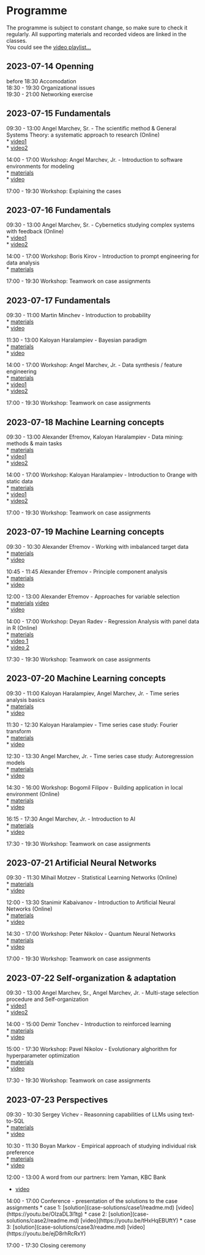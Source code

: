 # Programme  

The programme is subject to constant change, so make sure to check it regularly. All supporting materials and recorded videos are linked in the classes.  
You could see the [video playlist...](https://youtube.com/playlist?list=PLX9ryRl9v7BA0HCjbFffJC7Jnd3KIzAd0)  


## **2023-07-14 Openning**  
  before 18:30 Accomodation   
  18:30 - 19:30 Organizational issues  
  19:30 - 21:00 Networking exercise  


## **2023-07-15 Fundamentals**  
  09:30 - 13:00 Angel Marchev, Sr. - The scientific method & General Systems Theory: a systematic approach to research (Online)  
    * [video1](https://youtu.be/e_wryWsMWoU)  
    * [video2](https://youtu.be/YUiE8bRN2xA)  
  
<a/>  

  14:00 - 17:00 Workshop: Angel Marchev, Jr. - Introduction to software environments for modeling  
    * [materials](marchev/readme.md)  
    * [video](https://youtu.be/ZBoLs0D8bWw)  
  
<a/>  

17:00 - 19:30 Workshop: Explaining the cases    
  

## **2023-07-16 Fundamentals**  
  09:30 - 13:00 Angel Marchev, Sr. - Cybernetics studying complex systems with feedback (Online)  
    * [video1](https://youtu.be/zyWgyePY3a8)  
    * [video2](https://youtu.be/PhOLG7JdMI8)  

<a/>  

  14:00 - 17:00 Workshop: Boris Kirov - Introduction to prompt engineering for data analysis  
    * [materials](kirov/readme.md)  

<a/>  

  17:00 - 19:30 Workshop: Teamwork on case assignments  
  

## **2023-07-17 Fundamentals**  
  09:30 - 11:00 Martin Minchev - Introduction to probability  
    * [materials](minchev/readme.md)  
    * [video](https://youtu.be/A-HITGS1xpI)  

<a/>  

  11:30 - 13:00 Kaloyan Haralampiev - Bayesian paradigm  
    * [materials](haralampiev/readme.md)  
    * [video](https://youtu.be/6n0o835hoyA)  

<a/>  

  14:00 - 17:00 Workshop: Angel Marchev, Jr. - Data synthesis / feature engineering  
    * [materials](marchev/readme.md)  
    * [video1](https://youtu.be/5Z7p50KmQiA)  
    * [video2](https://youtu.be/mrtbxK_PJac)  
 
<a/>  

  17:00 - 19:30 Workshop: Teamwork on case assignments  
  

## **2023-07-18 Machine Learning concepts**  
  09:30 - 13:00 Alexander Efremov, Kaloyan Haralampiev - Data mining: methods & main tasks  
    * [materials](efremov/readme.md)  
    * [video1](https://youtu.be/iFOTFci498E)  
    * [video2](https://youtu.be/cmedfxv0tAo)  

<a/>  

  14:00 - 17:00 Workshop: Kaloyan Haralampiev - Introduction to Orange with static data  
    * [materials](haralampiev/readme.md)  
    * [video1](https://youtu.be/_dZga4axVaw)  
    * [video2](https://youtu.be/yCRXX32zCMg)  

<a/>  

  17:00 - 19:30 Workshop: Teamwork on case assignments  
  

## **2023-07-19 Machine Learning concepts**  
  09:30 - 10:30 Alexander Efremov - Working with imbalanced target data  
    * [materials](efremov/readme.md)  
    * [video](https://youtu.be/ozTCHmcy44E)  

<a/>  

  10:45 - 11:45 Alexander Efremov - Principle component analysis  
    * [materials](efremov/readme.md)   
    * [video](https://youtu.be/FOHq_wW6Y3Y)   

<a/>  

  12:00 - 13:00 Alexander Efremov - Approaches for variable selection  
    * [materials](efremov/readme.md) [video]()   
    * [video](https://youtu.be/KWrmmv-jO-Y)    

<a/>  

  14:00 - 17:00 Workshop: Deyan Radev - Regression Analysis with panel data in R (Online)  
    * [materials](radev/readme.md)   
    * [video 1](https://youtu.be/A63AcDVqlcQ)   
    * [video 2](https://youtu.be/252NqdDUDx8)

<a/>  

  17:30 - 19:30 Workshop: Teamwork on case assignments  


## **2023-07-20 Machine Learning concepts**  
  09:30 - 11:00 Kaloyan Haralampiev, Angel Marchev, Jr. - Time series analysis basics  
    * [materials](haralampiev/readme.md)   
    * [video](https://youtu.be/dqpGahs2-LY)  

<a/>  

  11:30 - 12:30 Kaloyan Haralampiev - Time series case study: Fourier transform   
    * [materials](haralampiev/readme.md)   
    * [video](https://youtu.be/u13uOvlkIHw)    

<a/>  

  12:30 - 13:30 Angel Marchev, Jr. - Time series case study: Autoregression models  
    * [materials](marchev/readme.md)   
    * [video](https://youtu.be/LSmLmQMLks8)    

<a/>  

  14:30 - 16:00 Workshop: Bogomil Filipov - Building application in local environment (Online)  
    * [materials](filipov/readme.md)   
    * [video](https://youtu.be/Cz1ePG878iA)    

<a/>  

  16:15 - 17:30 Angel Marchev, Jr. - Introduction to AI  
    * [materials](marchev/readme.md)   
    * [video](https://youtu.be/vuBbjrpqSrE)    

<a/>  

  17:30 - 19:30 Workshop: Teamwork on case assignments  

  
## **2023-07-21 Artificial Neural Networks**  
  09:30 - 11:30 Mihail Motzev - Statistical Learning Networks (Online)  
    * [materials](motzev/readme.md)   
    * [video](https://youtu.be/znjUMbSI2F4)    

<a/>  

  12:00 - 13:30 Stanimir Kabaivanov - Introduction to Artificial Neural Networks (Online)  
    * [materials](kabaivanov/readme.md)   
    * [video](https://youtu.be/8fXY-F6gtbw)    

<a/>  

  14:30 - 17:00 Workshop: Peter Nikolov - Quantum Neural Networks   
    * [materials](penikolov/readme.md)   
    * [video](https://youtu.be/VWfRS9_x8C8)    

<a/>  

  17:00 - 19:30 Workshop: Teamwork on case assignments  

  
## **2023-07-22 Self-organization & adaptation**  
  09:30 - 13:00 Angel Marchev, Sr., Angel Marchev, Jr. - Multi-stage selection procedure and Self-organization   
    * [video1](https://youtu.be/3z6xdu1KLOs)   
    * [video2](https://youtu.be/uPnS7FLLoS0)    

<a/>  

  14:00 - 15:00 Demir Tonchev - Introduction to reinforced learning  
    * [materials](tonchev/readme.md)  
    * [video](https://youtu.be/Ve59lMzvHa8)    

<a/>  

  15:00 - 17:30 Workshop: Pavel Nikolov - Evolutionary alghorithm for hyperparameter optimization  
    * [materials](panikolov/readme.md)   
    * [video](https://youtu.be/dkWYyoUefOg)    

<a/>  

  17:30 - 19:30 Workshop: Teamwork on case assignments    

  
## **2023-07-23 Perspectives**  
  09:30 - 10:30 Sergey Vichev - Reasonning capabilities of LLMs using text-to-SQL  
    * [materials](vichev/readme.md)   
    * [video](https://youtu.be/CbWtjCxMMDo)   

<a/>  

  10:30 - 11:30 Boyan Markov - Empirical approach of studying individual risk preference  
    * [materials](markov/readme.md)   
    * [video](https://youtu.be/0uOPwf_TcjA)    

<a/>  

  12:00 - 13:00 A word from our partners: Irem Yaman, KBC Bank  
* [video](https://youtu.be/be62frWEyNQ)    

<a/>  
  14:00 - 17:00 Conference - presentation of the solutions to the case assignments  
    * case 1: [solution](case-solutions/case1/readme.md) [video](https://youtu.be/OIzaDL3l1tg)   
    * case 2: [solution](case-solutions/case2/readme.md) [video](https://youtu.be/tHxHqEBUftY)  
    * case 3: [solution](case-solutions/case3/readme.md) [video](https://youtu.be/ejD8rhRcRxY)  

<a/>  

  17:00 - 17:30 Closing ceremony  
